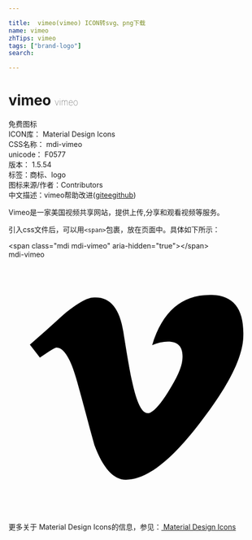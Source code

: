 ```yaml
---

title:  vimeo(vimeo) ICON转svg、png下载
name: vimeo
zhTips: vimeo
tags: ["brand-logo"]
search: 

---
```


# vimeo  <small style="font-size: 60%;font-weight: 100">vimeo</small>


<div class="detail-page">
<p>
<span><span class="badge-success badge">免费图标</span> </span>
<br/>
<span>
ICON库：
<span class="badge-secondary badge">Material Design Icons</span> 
</span>
<br/>
<span>
CSS名称：
<span class="badge-secondary badge">mdi-vimeo</span> 
</span>
<br/>
<span>
unicode：
<span class="badge-secondary badge">F0577</span> 
<copy-btn content='F0577' btn-title=""></copy-btn>
<copy-btn :content='String.fromCodePoint(parseInt("F0577", 16))' btn-title="复制U"></copy-btn>
</span>
<br/>
<span>
版本：
<span class="badge-secondary badge">1.5.54</span> 
</span><br/><span>标签：<span class="badge-light badge"><router-link to="/tags/brand-logo.html">商标、logo</router-link></span></span>
<br/>
<span>图标来源/作者：<span class="badge-light badge">Contributors</span></span> 
<br/>
<span class="zh-detail">中文描述：<span class="badge-primary badge">vimeo</span><span class="help-link"><span>帮助改进</span>(<a href="https://gitee.com/liuwave/icon-helper/edit/master/json/material/vimeo.json" target="_blank" rel="noopener noreferrer">gitee</a><a href="https://github.com/liuwave/icon-helper/edit/master/json/material/vimeo.json" target="_blank" rel="noopener noreferrer">github</a></span>)</span><br/>
</p>
</div><div class="description description alert alert-light">Vimeo是一家美国视频共享网站，提供上传,分享和观看视频等服务。</div>
<div class="alert alert-dark">
  <i class="mdi mdi-vimeo mdi-48px"></i>
  <i class="mdi mdi-vimeo mdi-36px"></i>
  <i class="mdi mdi-vimeo mdi-24px"></i>
  <i class="mdi mdi-vimeo mdi-18px"></i>
</div>
<div>
  <p>引入css文件后，可以用<code>&lt;span&gt;</code>包裹，放在页面中。具体如下所示：    
  </p>
  <div class="alert alert-primary" style="font-size: 14px">
    &lt;span class="mdi mdi-vimeo" aria-hidden="true"&gt;&lt;/span&gt;
    <copy-btn content='<span class="mdi mdi-vimeo" aria-hidden="true"></span>'></copy-btn>
  </div>
  <div class="alert alert-secondary">
    <i class="mdi mdi-vimeo"
    style="font-size: 24px"
    aria-hidden="true"></i> mdi-vimeo
    <copy-btn content="mdi-vimeo" btn-title="复制图标名称"></copy-btn>
  </div>
</div>
<div id="svg" class="svg-wrap">
<svg xmlns="http://www.w3.org/2000/svg" viewBox="0 0 24 24"><path d="M22,7.42C21.91,9.37 20.55,12.04 17.92,15.44C15.2,19 12.9,20.75 11,20.75C9.85,20.75 8.86,19.67 8.05,17.5C7.5,15.54 7,13.56 6.44,11.58C5.84,9.42 5.2,8.34 4.5,8.34C4.36,8.34 3.84,8.66 2.94,9.29L2,8.07C3,7.2 3.96,6.33 4.92,5.46C6.24,4.32 7.23,3.72 7.88,3.66C9.44,3.5 10.4,4.58 10.76,6.86C11.15,9.33 11.42,10.86 11.57,11.46C12,13.5 12.5,14.5 13.05,14.5C13.47,14.5 14.1,13.86 14.94,12.53C15.78,11.21 16.23,10.2 16.29,9.5C16.41,8.36 15.96,7.79 14.94,7.79C14.46,7.79 13.97,7.9 13.46,8.12C14.44,4.89 16.32,3.32 19.09,3.41C21.15,3.47 22.12,4.81 22,7.42Z" /></svg>
</div>
<detail full-name='mdi-vimeo'></detail>
    
<div><p>更多关于 Material Design Icons的信息，参见：<a target="_blank" href="https://iconhelper.cn/material.html"> Material Design Icons</a>
</p></div>
